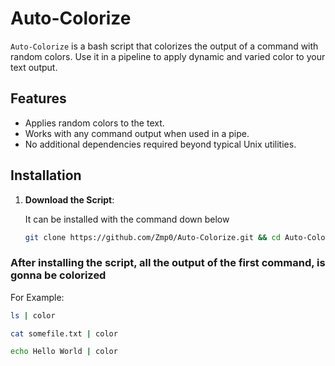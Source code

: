 # Auto-Colorize

`Auto-Colorize` is a bash script that colorizes the output of a command with random colors. Use it in a pipeline to apply dynamic and varied color to your text output.

## Features

- Applies random colors to the text.
- Works with any command output when used in a pipe.
- No additional dependencies required beyond typical Unix utilities.

## Installation

1. **Download the Script**:

   It can be installed with the command down below

   ```bash
   git clone https://github.com/Zmp0/Auto-Colorize.git && cd Auto-Colorize && sudo mv color /usr/local/bin && chmod +x /usr/local/bin/color
    ```

### After installing the script, all the output of the first command, is gonna be colorized

For Example:


```bash
ls | color 
```

```bash
cat somefile.txt | color
```

```bash
echo Hello World | color
```
